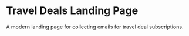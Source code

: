 # Travel Deals Landing Page

A modern landing page for collecting emails for travel deal subscriptions.